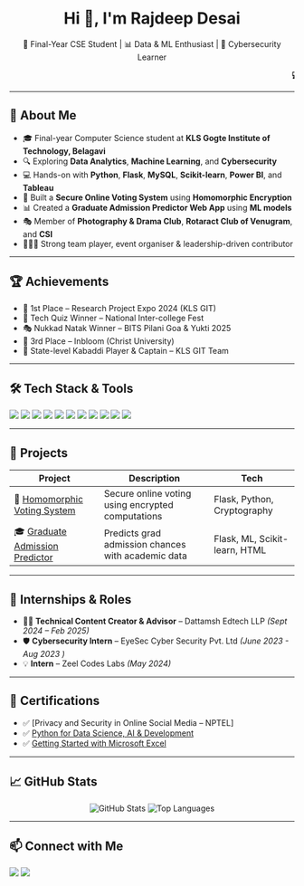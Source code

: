 <h1 align="center">Hi 👋, I'm Rajdeep Desai</h1>

<p align="center">
🚀 Final-Year CSE Student | 📊 Data & ML Enthusiast | 🔐 Cybersecurity Learner  
</p>

<p align="center">
  <marquee><b>💻 Final Year Computer Science | KLS Gogte Institute of Technology</b></marquee>
</p>

---

## 🧠 About Me

- 🎓 Final-year Computer Science student at **KLS Gogte Institute of Technology, Belagavi**
- 🔍 Exploring **Data Analytics**, **Machine Learning**, and **Cybersecurity**
- 💻 Hands-on with **Python**, **Flask**, **MySQL**, **Scikit-learn**, **Power BI**, and **Tableau**
- 🔐 Built a **Secure Online Voting System** using **Homomorphic Encryption**
- 📊 Created a **Graduate Admission Predictor Web App** using **ML models**
- 🎭 Member of **Photography & Drama Club**, **Rotaract Club of Venugram**, and **CSI**
- 🧑‍🤝‍🧑 Strong team player, event organiser & leadership-driven contributor

---

## 🏆 Achievements

- 🥇 1st Place – Research Project Expo 2024 (KLS GIT)
- 🧠 Tech Quiz Winner – National Inter-college Fest
- 🎭 Nukkad Natak Winner – BITS Pilani Goa & Yukti 2025
- 🥉 3rd Place – Inbloom (Christ University)
- 🏐 State-level Kabaddi Player & Captain – KLS GIT Team

---

## 🛠️ Tech Stack & Tools

<p align="left">
<img src="https://img.shields.io/badge/Python-3776AB.svg?style=for-the-badge&logo=python&logoColor=white" />
<img src="https://img.shields.io/badge/Flask-000000.svg?style=for-the-badge&logo=flask&logoColor=white" />
<img src="https://img.shields.io/badge/MySQL-4479A1.svg?style=for-the-badge&logo=mysql&logoColor=white" />
<img src="https://img.shields.io/badge/Scikit--learn-F7931E.svg?style=for-the-badge&logo=scikit-learn&logoColor=white" />
<img src="https://img.shields.io/badge/PowerBI-F2C811.svg?style=for-the-badge&logo=powerbi&logoColor=black" />
<img src="https://img.shields.io/badge/Tableau-E97627.svg?style=for-the-badge&logo=tableau&logoColor=white" />
<img src="https://img.shields.io/badge/Excel-217346.svg?style=for-the-badge&logo=microsoft-excel&logoColor=white" />
<img src="https://img.shields.io/badge/HTML5-E34F26.svg?style=for-the-badge&logo=html5&logoColor=white" />
<img src="https://img.shields.io/badge/CSS3-1572B6.svg?style=for-the-badge&logo=css3&logoColor=white" />
<img src="https://img.shields.io/badge/Git-F05032.svg?style=for-the-badge&logo=git&logoColor=white" />
<img src="https://img.shields.io/badge/GitHub-181717.svg?style=for-the-badge&logo=github&logoColor=white" />
</p>

---

## 🚀 Projects

| Project | Description | Tech |
|--------|-------------|------|
| 🔐 [Homomorphic Voting System](https://github.com/rajdeepdesai/homomorphic-voting-system) | Secure online voting using encrypted computations | Flask, Python, Cryptography |
| 🎓 [Graduate Admission Predictor](https://github.com/rajdeepdesai/admission-predictor) | Predicts grad admission chances with academic data | Flask, ML, Scikit-learn, HTML |

---

## 💼 Internships & Roles

- 🕵️‍♂️ **Technical Content Creator & Advisor** – Dattamsh Edtech LLP *(Sept 2024 – Feb 2025)*
- 🛡️ **Cybersecurity Intern** – EyeSec Cyber Security Pvt. Ltd *(June 2023 - Aug 2023 )*
- 💡 **Intern** – Zeel Codes Labs *(May 2024)*

---

## 📜 Certifications

- ✅ [Privacy and Security in Online Social Media – NPTEL]
- ✅ [Python for Data Science, AI & Development](https://www.coursera.org/account/accomplishments/verify/FIZU2ARQJDDL)  
- ✅ [Getting Started with Microsoft Excel](https://coursera.org/share/b1e7530de4e5cc4f2bb84940d5b8214a)

---

## 📈 GitHub Stats

<p align="center">
<img src="https://github-readme-stats.vercel.app/api?username=rajdeepdesai&show_icons=true&theme=github_dark" alt="GitHub Stats" />
<img src="https://github-readme-stats.vercel.app/api/top-langs/?username=rajdeepdesai&layout=compact&theme=github_dark" alt="Top Languages" />
</p>

---

## 📫 Connect with Me

<p align="left">
<a href="mailto:desairajdeep09@gmail.com"><img src="https://img.shields.io/badge/Gmail-D14836?style=for-the-badge&logo=gmail&logoColor=white" /></a>
<a href="https://www.linkedin.com/in/rajdeep-desai-625616262/"><img src="https://img.shields.io/badge/LinkedIn-0A66C2?style=for-the-badge&logo=linkedin&logoColor=white" /></a>
</p>

